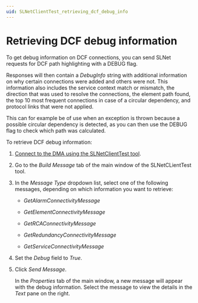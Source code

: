 ```yaml
---
uid: SLNetClientTest_retrieving_dcf_debug_info
---
```


# Retrieving DCF debug information

To get debug information on DCF connections, you can send SLNet requests for DCF path highlighting with a DEBUG flag.

Responses will then contain a *DebugInfo* string with additional information on why certain connections were added and others were not. This information also includes the service context match or mismatch, the direction that was used to resolve the connections, the element path found, the top 10 most frequent connections in case of a circular dependency, and protocol links that were not applied.

This can for example be of use when an exception is thrown because a possible circular dependency is detected, as you can then use the DEBUG flag to check which path was calculated.

To retrieve DCF debug information:

1. [Connect to the DMA using the SLNetClientTest tool](xref:Connecting_to_a_DMA_with_the_SLNetClientTest_tool).

1. Go to the *Build Message* tab of the main window of the SLNetCLientTest tool.

1. In the *Message Type* dropdown list, select one of the following messages, depending on which information you want to retrieve:

   - *GetAlarmConnectivityMessage*

   - *GetElementConnectivityMessage*

   - *GetRCAConnectivityMessage*

   - *GetRedundancyConnectivityMessage*

   - *GetServiceConnectivityMessage*

1. Set the *Debug* field to *True*.

1. Click *Send Message*.

   In the *Properties* tab of the main window, a new message will appear with the debug information. Select the message to view the details in the *Text* pane on the right.

